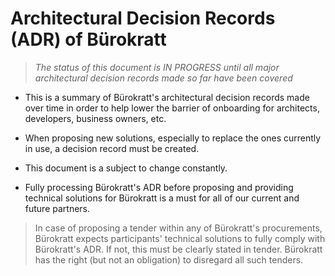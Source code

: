 # Architectural Decision Records (ADR) of Bürokratt

>*The status of this document is IN PROGRESS until all major architectural decision records made so far have been covered*

* This is a summary of Bürokratt's architectural decision records made over time in order to help lower the barrier of onboarding for architects, developers, business owners, etc.

* When proposing new solutions, especially to replace the ones currently in use, a decision record must be created.

* This document is a subject to change constantly.

* Fully processing Bürokratt's ADR before proposing and providing technical solutions for Bürokratt is a must for all of our current and future partners.

>In case of proposing a tender within any of Bürokratt's procurements, Bürokratt expects participants' technical solutions to fully comply with Bürokratt's ADR. If not, this must be clearly stated in tender. Bürokratt has the right (but not an obligation) to disregard all such tenders.